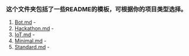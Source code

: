 ### 这个文件夹包括了一些README的模板，可根据你的项目类型选择。

1. [Bot.md](/README%20Templates/Bot.md) - 
2. [Hackathon.md](/README%20Templates/Hackathon.md) - 
3. [IoT.md](/README%20Templates/IoT.md) - 
4. [Minimal.md](/README%20Templates/Minimal.md) - 
5. [Standard.md](/README%20Templates/Standard.md) - 
